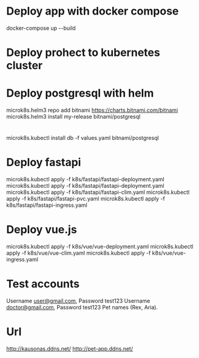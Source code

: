 # Deploy app with docker compose
docker-compose up --build
# Deploy prohect to kubernetes cluster

# Deploy postgresql with helm
microk8s.helm3 repo add bitnami https://charts.bitnami.com/bitnami
microk8s.helm3 install my-release bitnami/postgresql
# 
microk8s.kubectl install db -f values.yaml bitnami/postgresql

# Deploy fastapi
microk8s.kubectl apply -f k8s/fastapi/fastapi-deployment.yaml 
microk8s.kubectl apply -f k8s/fastapi/fastapi-deployment.yaml
microk8s.kubectl apply -f k8s/fastapi/fastapi-clim.yaml
microk8s.kubectl apply -f k8s/fastapi/fastapi-pvc.yaml
microk8s.kubectl apply -f k8s/fastapi/fastapi-ingress.yaml

# Deploy vue.js
microk8s.kubectl apply -f k8s/vue/vue-deployment.yaml 
microk8s.kubectl apply -f k8s/vue/vue-clim.yaml
microk8s.kubectl apply -f k8s/vue/vue-ingress.yaml

# Test accounts 
Username user@gmail.com, Password test123
Username doctor@gmail.com, Password test123
Pet names (Rex, Aria).
# Url 
http://kausonas.ddns.net/
http://pet-app.ddns.net/
